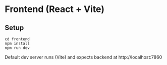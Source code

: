 # Frontend (React + Vite)

## Setup
```
cd frontend
npm install
npm run dev
```
Default dev server runs (Vite) and expects backend at http://localhost:7860
